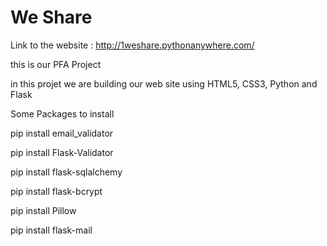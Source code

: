 # We Share

Link to the website : http://1weshare.pythonanywhere.com/

this is our PFA Project 

in this projet we are building our web site using HTML5, CSS3, Python and Flask 

Some Packages to install

pip install email_validator

pip install Flask-Validator
    
    
pip install flask-sqlalchemy

pip install flask-bcrypt

pip install Pillow

pip install flask-mail
